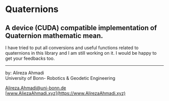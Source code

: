 # Quaternions

## A device (CUDA) compatible implementation of Quaternion mathematic mean.

I have tried to put all conversions and useful functions related to quaternions in this library and I am still working on it. 
I would be happy to get your feedbacks too.


--- 
 by: Alireza Ahmadi                                     
 University of Bonn- Robotics & Geodetic Engineering
 
 Alireza.Ahmadi@uni-bonn.de                             
 [www.AliezaAhmadi.xyz](https://www.AlirezaAhmadi.xyz)
